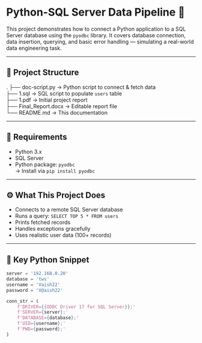 # Python-SQL Server Data Pipeline 🚀

This project demonstrates how to connect a Python application to a SQL Server database using the `pyodbc` library. It covers database connection, data insertion, querying, and basic error handling — simulating a real-world data engineering task.

---

## 📁 Project Structure

.
├── doc-script.py         → Python script to connect & fetch data  
├── 1.sql                 → SQL script to populate `users` table  
├── 1.pdf                 → Initial project report  
├── Final_Report.docx     → Editable report file  
└── README.md             → This documentation

---

## 🔧 Requirements

- Python 3.x  
- SQL Server  
- Python package: `pyodbc`  
  → Install via `pip install pyodbc`

---

## ⚙️ What This Project Does

- Connects to a remote SQL Server database  
- Runs a query: `SELECT TOP 5 * FROM users`  
- Prints fetched records  
- Handles exceptions gracefully  
- Uses realistic user data (100+ records)

---

## 📜 Key Python Snippet

```python
server = '192.168.0.20'
database = 'tws'
username = 'Vaish22'
password = 'V@aish22'

conn_str = (
    f'DRIVER={{ODBC Driver 17 for SQL Server}};'
    f'SERVER={server};'
    f'DATABASE={database};'
    f'UID={username};'
    f'PWD={password};'
)
